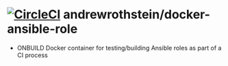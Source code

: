 [![CircleCI](https://circleci.com/gh/andrewrothstein/docker-ansible-role.svg?style=svg)](https://circleci.com/gh/andrewrothstein/docker-ansible-role)
andrewrothstein/docker-ansible-role
===================================
* ONBUILD Docker container for testing/building Ansible roles as part of a CI process
